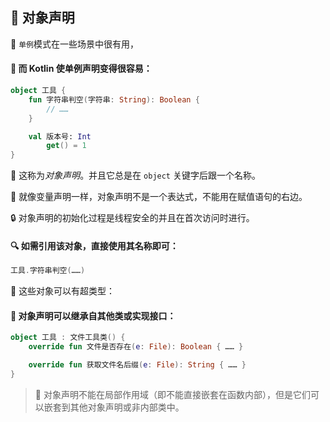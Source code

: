 ## 🚀 对象声明

🌟 `单例`模式在一些场景中很有用，

#### 🎉 而 Kotlin 使单例声明变得很容易：

```kotlin
object 工具 {
    fun 字符串判空(字符串: String): Boolean {
        // ……
    }

    val 版本号: Int
        get() = 1
}
```

🌈 这称为*对象声明*。并且它总是在 `object` 关键字后跟一个名称。

🚀 就像变量声明一样，对象声明不是一个表达式，不能用在赋值语句的右边。

🔒 对象声明的初始化过程是线程安全的并且在首次访问时进行。

#### 🔍 如需引用该对象，直接使用其名称即可：

```kotlin
工具.字符串判空(……)
```

🌠 这些对象可以有超类型：

#### 🔗 对象声明可以继承自其他类或实现接口：

```kotlin
object 工具 : 文件工具类() {
    override fun 文件是否存在(e: File): Boolean { …… }

    override fun 获取文件名后缀(e: File): String { …… }
}
```

> 🌟 对象声明不能在局部作用域（即不能直接嵌套在函数内部），但是它们可以嵌套到其他对象声明或非内部类中。
